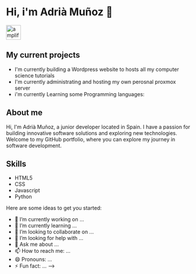 <!DOCTYPE html>
<html lang="en">
<head>
    <meta charset="UTF-8">
    <meta name="viewport" content="width=device-width, initial-scale=1.0">
    <link rel="stylesheet" type="text/css" href="readme.css">
    <h1>Hi, i'm Adrià Muñoz 🫶</h1>
</head>
<body>
    <section id="projects">
    <p align="left"> <a href="https://aws.amazon.com/amplify/" target="_blank" rel="noreferrer"> <img src="https://docs.amplify.aws/assets/logo-dark.svg" alt="amplify" width="40" height="40"/> </a>
        <h2>My current projects</h2>
        <ul>
            <li>I'm currently building a Wordpress website to hosts all my computer science tutorials</li>
            <li>I'm currently administrating and hosting my own perosnal proxmox server </li>
            <li>i'm currently Learning some Programming languages:</li>
        </ul>
    </section>
    <section id="about me">
        <h2>About me</h2>
        <p>Hi, I'm Adrià Muñoz, a junior developer located in Spain. I have a passion for building innovative software solutions and exploring new technologies. Welcome to my GitHub portfolio, where you can explore my journey in software development.</p>
    </section>
    <section id="Skills">
        <h2>Skills</h2>
        <ul>
            <li>HTML5</li>
            <li>CSS</li>
            <li>Javascript</li>
            <li>Python</li>
        </ul>
    </section>
</body>
</html>

Here are some ideas to get you started:

- 🔭 I’m currently working on ...
- 🌱 I’m currently learning ...
- 👯 I’m looking to collaborate on ...
- 🤔 I’m looking for help with ...
- 💬 Ask me about ...
- 📫 How to reach me: ...
- 😄 Pronouns: ...
- ⚡ Fun fact: ...
-->

